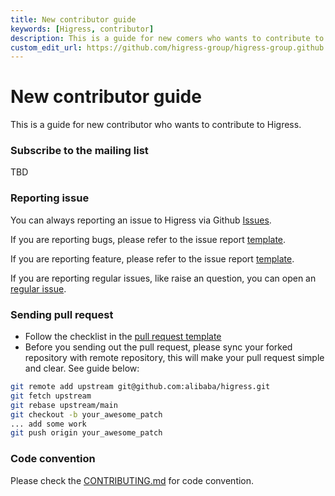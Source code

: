 ```yaml
---
title: New contributor guide
keywords: [Higress, contributor]
description: This is a guide for new comers who wants to contribute to Higress.
custom_edit_url: https://github.com/higress-group/higress-group.github.io/blob/master/i18n/zh-cn/docusaurus-plugin-content-docs/current/developers/contributor-guide/new-contributor-guide_dev.md
---
```


# New contributor guide

This is a guide for new contributor who wants to contribute to Higress.

### Subscribe to the mailing list

TBD

### Reporting issue

You can always reporting an issue to Higress via Github [Issues](https://github.com/alibaba/higress/issues).

If you are reporting bugs, please refer to the issue report [template](https://github.com/alibaba/higress/issues/new?template=BUG_REPORT.md).

If you are reporting feature, please refer to the issue report [template](https://github.com/alibaba/higress/issues/new?template=FEATURE_REQUEST.md).

If you are reporting regular issues, like raise an question, you can open an [regular issue](https://github.com/alibaba/higress/issues/new).

### Sending pull request

* Follow the checklist in the [pull request template](https://github.com/alibaba/higress/blob/main/.github/PULL_REQUEST_TEMPLATE.md)
* Before you sending out the pull request, please sync your forked repository with remote repository, this will make your pull request simple and clear. See guide below:

```sh
git remote add upstream git@github.com:alibaba/higress.git
git fetch upstream
git rebase upstream/main
git checkout -b your_awesome_patch
... add some work
git push origin your_awesome_patch
```

### Code convention

Please check the [CONTRIBUTING.md](https://github.com/alibaba/higress/blob/main/CONTRIBUTING_EN.md) for code convention.
